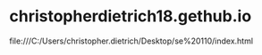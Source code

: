 # christopherdietrich18.gethub.io
file:///C:/Users/christopher.dietrich/Desktop/se%20110/index.html

